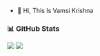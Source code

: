 - 👋 Hi, This Is  Vamsi Krishna

<!---
69492/69492 is a ✨ special ✨ repository because its `README.md` (this file) appears on your GitHub profile.
You can click the Preview link to take a look at your changes.
--->
### 📊 GitHub Stats
![](https://github-readme-stats.vercel.app/api?username=69492&theme=default&hide_border=false&include_all_commits=true&count_private=false)
![](https://github-readme-streak-stats.herokuapp.com/?user=69492&theme=default&hide_border=false)<br/>
